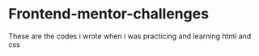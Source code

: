 # Frontend-mentor-challenges

These are the codes i wrote when i was practicing and learning html and css

